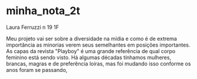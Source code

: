 # minha_nota_2t
Laura Ferruzzi n 19 1F

Meu projeto vai ser sobre a diversidade na mídia e como é de extrema importância as minorias verem seus semelhantes em posições importantes. As capas da revista "Playboy" é uma grande referência de qual corpo feminino está sendo visto. Há algumas décadas tínhamos mulheres, brancas, magras e de preferência loiras, mas foi mudando isso conforme os anos foram se passando,
